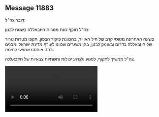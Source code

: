 ## Message 11883

דובר צה"ל:

צה"ל תוקף כעת מטרות חיזבאללה בשטח לבנון

בשעה האחרונה מטוסי קרב של חיל האוויר, בהכוונת פיקוד הצפון, תקפו מטרות טרור של חיזבאללה בדרום ובעומק לבנון, בהן משגרים שכוונו לעורף מדינת ישראל ומבנים בהם אוחסנו אמצעי לחימה. 

צה"ל ממשיך לתקוף, לפגוע ולגרוע יכולות ותשתיות צבאיות של חיזבאללה.

![Video](https://data.iron-swords.co.il/2024/September/27/11883/11883_media.mp4)
